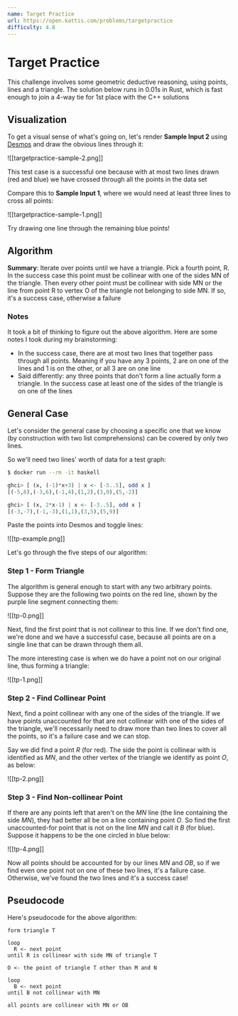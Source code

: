 ```yaml
---
name: Target Practice
url: https://open.kattis.com/problems/targetpractice
difficulty: 4.8
---
```


# Target Practice

This challenge involves some geometric deductive reasoning, using points, lines and a triangle. The solution below runs in 0.01s in Rust, which is fast enough to join a 4-way tie for 1st place with the C++ solutions

## Visualization

To get a visual sense of what's going on, let's render **Sample Input 2** using [Desmos](https://www.desmos.com/calculator/) and draw the obvious lines through it:

![[targetpractice-sample-2.png]]

This test case is a successful one because with at most two lines drawn (red and blue) we have crossed through all the points in the data set

Compare this to **Sample Input 1**, where we would need at least three lines to cross all points:

![[targetpractice-sample-1.png]]

Try drawing one line through the remaining blue points!


## Algorithm

**Summary**: Iterate over points until we have a triangle. Pick a fourth point, R. In the success case this point must be collinear with one of the sides MN of the triangle. Then every other point must be collinear with side MN or the line from point R to vertex O of the triangle not belonging to side MN. If so, it's a success case, otherwise a failure


### Notes

It took a bit of thinking to figure out the above algorithm. Here are some notes I took during my brainstorming:

- In the success case, there are at most two lines that together pass through all points.  Meaning if you have any 3 points, 2 are on one of the lines and 1 is on the other, or all 3 are on one line
- Said differently: any three points that don't form a line actually form a triangle. In the success case at least one of the sides of the triangle is on one of the lines

## General Case

Let's consider the general case by choosing a specific one that we know (by construction with two list comprehensions) can be covered by only two lines.

So we'll need two lines' worth of data for a test graph:

```bash
$ docker run --rm -it haskell
````

```haskell
ghci> [ (x, (-1)*x+3) | x <- [-5..5], odd x ]
[(-5,8),(-3,6),(-1,4),(1,2),(3,0),(5,-2)]

ghci> [ (x, 2*x-1) | x <- [-3..5], odd x ]
[(-3,-7),(-1,-3),(1,1),(3,5),(5,9)]
```

Paste the points into Desmos and toggle lines:

![[tp-example.png]]

Let's go through the five steps of our algorithm:

### Step 1 - Form Triangle

The algorithm is general enough to start with any two arbitrary points. Suppose they are the following two points on the red line, shown by the purple line segment connecting them:

![[tp-0.png]]

Next, find the first point that is not collinear to this line. If we don't find one, we're done and we have a successful case, because all points are on a single line that can be drawn through them all.

The more interesting case is when we do have a point not on our original line, thus forming a triangle:

![[tp-1.png]]

### Step 2 - Find Collinear Point

Next, find a point collinear with any one of the sides of the triangle. If we have points unaccounted for that are not collinear with one of the sides of the triangle, we'll necessarily need to draw more than two lines to cover all the points, so it's a failure case and we can stop.

Say we did find a point $R$ (for red). The side the point is collinear with is identified as $MN$, and the other vertex of the triangle we identify as point $O$, as below:

![[tp-2.png]]

### Step 3 - Find Non-collinear Point

If there are any points left that aren't on the $MN$ line (the line containing the side $MN$), they had better all be on a line containing point $O$. So find the first unaccounted-for point that is not on the line $MN$ and call it $B$ (for blue). Suppose it happens to be the one circled in blue below:

![[tp-4.png]]

Now all points should be accounted for by our lines $MN$ and $OB$, so if we find even one point not on one of these two lines, it's a failure case. Otherwise, we've found the two lines and it's a success case!

## Pseudocode

Here's pseudocode for the above algorithm:

```pseudo
form triangle T

loop
  R <- next point
until R is collinear with side MN of triangle T

O <- the point of triangle T other than M and N

loop
  B <- next point
until B not collinear with MN

all points are collinear with MN or OB
```
